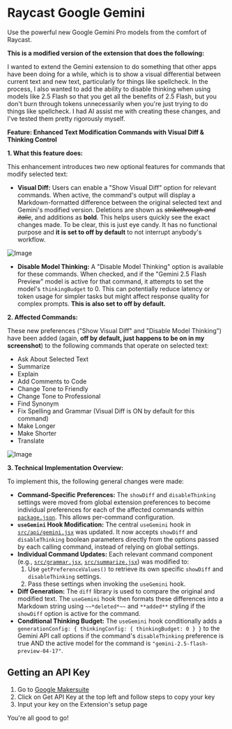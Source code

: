 # Raycast Google Gemini

Use the powerful new Google Gemini Pro models from the comfort of Raycast.

**This is a modified version of the extension that does the following:**

I wanted to extend the Gemini extension to do something that other apps have been doing for a while, which is to show a visual differential between current text and new text, particularly for things like spellcheck. In the process, I also wanted to add the ability to disable thinking when using models like 2.5 Flash so that you get all the benefits of 2.5 Flash, but you don't burn through tokens unnecessarily when you're just trying to do things like spellcheck. I had AI assist me with creating these changes, and I've tested them pretty rigorously myself. 

**Feature: Enhanced Text Modification Commands with Visual Diff & Thinking Control**

**1. What this feature does:**

This enhancement introduces two new optional features for commands that modify selected text:

*   **Visual Diff:** Users can enable a "Show Visual Diff" option for relevant commands. When active, the command's output will display a Markdown-formatted difference between the original selected text and Gemini's modified version. Deletions are shown as ~~*strikethrough and italic*~~, and additions as **bold**. This helps users quickly see the exact changes made. To be clear, this is just eye candy. It has no functional purpose and **it is set to off by default** to not interrupt anybody's workflow.

![Image](https://github.com/user-attachments/assets/ef832b84-0c1c-47e7-a000-488e5fc93a20)

*   **Disable Model Thinking:** A "Disable Model Thinking" option is available for these commands. When checked, and if the "Gemini 2.5 Flash Preview" model is active for that command, it attempts to set the model's `thinkingBudget` to 0. This can potentially reduce latency or token usage for simpler tasks but might affect response quality for complex prompts. **This is also set to off by default.**

**2. Affected Commands:**

These new preferences ("Show Visual Diff" and "Disable Model Thinking") have been added (again, **off by default, just happens to be on in my screenshot**) to the following commands that operate on selected text:

*   Ask About Selected Text
*   Summarize
*   Explain
*   Add Comments to Code
*   Change Tone to Friendly
*   Change Tone to Professional
*   Find Synonym
*   Fix Spelling and Grammar (Visual Diff is ON by default for this command)
*   Make Longer
*   Make Shorter
*   Translate

![Image](https://github.com/user-attachments/assets/b5013207-0c52-4ca1-8dad-9cc907da1ef1)

**3. Technical Implementation Overview:**

To implement this, the following general changes were made:

*   **Command-Specific Preferences:** The `showDiff` and `disableThinking` settings were moved from global extension preferences to become individual preferences for each of the affected commands within [`package.json`](package.json:0). This allows per-command configuration.
*   **`useGemini` Hook Modification:** The central `useGemini` hook in [`src/api/gemini.jsx`](src/api/gemini.jsx:0) was updated. It now accepts `showDiff` and `disableThinking` boolean parameters directly from the options passed by each calling command, instead of relying on global settings.
*   **Individual Command Updates:** Each relevant command component (e.g., [`src/grammar.jsx`](src/grammar.jsx:0), [`src/summarize.jsx`](src/summarize.jsx:0)) was modified to:
    1.  Use `getPreferenceValues()` to retrieve its own specific `showDiff` and `disableThinking` settings.
    2.  Pass these settings when invoking the `useGemini` hook.
*   **Diff Generation:** The `diff` library is used to compare the original and modified text. The `useGemini` hook then formats these differences into a Markdown string using `~~*deleted*~~` and `**added**` styling if the `showDiff` option is active for the command.
*   **Conditional Thinking Budget:** The `useGemini` hook conditionally adds a `generationConfig: { thinkingConfig: { thinkingBudget: 0 } }` to the Gemini API call options if the command's `disableThinking` preference is true AND the active model for the command is `"gemini-2.5-flash-preview-04-17"`.





## Getting an API Key

1. Go to [Google Makersuite](https://makersuite.google.com/)
2. Click on Get API Key at the top left and follow steps to copy your key
3. Input your key on the Extension's setup page

You're all good to go!
